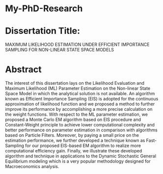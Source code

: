 # My-PhD-Research

# Dissertation Title: 

MAXIMUM LIKELIHOOD ESTIMATION UNDER EFFICIENT IMPORTANCE SAMPLING FOR NON-LINEAR STATE SPACE MODELS

# Abstract

The interest of this dissertation lays on the Likelihood Evaluation and Maximum Likelihood (ML) Parameter Estimation on the Non-linear State Space Model in which the
analytical solution is not available. An algorithm known as Efficient Importance Sampling (EIS) is adopted for the continuous approximation of likelihood function and we proposed a method to further improve its performance by accomplishing a more precise calculation on the weight functions. With respect to the ML parameter estimation, we proposed a Monte Carlo EM algorithm based on EIS procedure and Constant-Weight principle to achieve lower computational complexity and better performance on parameter estimation in comparison
with algorithms based on Particle Filters. Moreover, by paying a small price on the estimation performance, we further developed a technique known as Fast-Sampling for our proposed EIS-based EM algorithm to realize more computational efficiency gain. Finally, we illustrate these developed algorithm and technique in applications to the Dynamic Stochastic General Equilibrium modeling which is a very popular methodology designed for Macroeconomics analysis.
